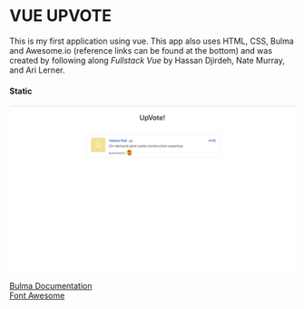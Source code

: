 # VUE UPVOTE
This is my first application using vue. This app also uses HTML, CSS, Bulma and Awesome.io (reference links can be found at the bottom) and was created by following along <em> Fullstack Vue </em> by Hassan Djirdeh, Nate Murray, and Ari Lerner.

#### Static
<img src="static.jpg" alt="initial commit" />





<a href="http://bulma.io/documentation" >Bulma Documentation</a> <br />
<a href="http://fontawesome.io/" >Font Awesome</a>
